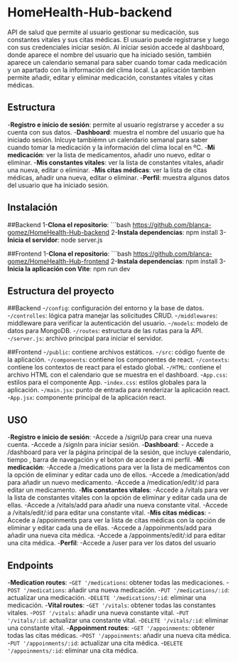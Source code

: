 # HomeHealth-Hub-backend
API de salud que permite al  usuario gestionar su medicación, sus constantes vitales y sus citas médicas. El usuario puede registrarse y luego con sus credenciales iniciar sesión. Al iniciar sesión accede al dashboard, donde aparece el nombre del usuario que ha iniciado sesión, también aparece un calendario semanal para saber cuando tomar cada medicación y un apartado con la información del clima local. 
La aplicación tambien permite añadir, editar y eliminar medicación, constantes vitales y citas médicas.

## Estructura
-**Registro e inicio de sesión**: permite al usuario registrarse y acceder a su cuenta con sus datos.
-**Dashboard**: muestra el nombre del usuario que ha iniciado sesión. Inlcuye tambiémn un calendario semanal para saber cuando tomar la medicación y la información del clima local en ºC.
-**Mi medicación**: ver la lista de medicamentos, añadir uno nuevo, editar o eliminar.
-**Mis constantes vitales**: ver la lista de constantes vitales, añadir una nueva, editar o eliminar.
-**Mis citas médicas**: ver la lista de citas médicas, añadir una nueva, editar o eliminar.
-**Perfil**: muestra algunos datos del usuario que ha iniciado sesión.

## Instalación
##Backend
1-**Clona el repositorio**:
     ```bash
    https://github.com/blanca-gomez/HomeHealth-Hub-backend
2-**Instala dependencias**:
    npm install
3-**Inicia el servidor**:
    node server.js

##Frontend
1-**Clona el repositorio**:
     ```bash
    https://github.com/blanca-gomez/HomeHealth-Hub-frontend
2-**Instala dependencias**:
    npm install
3-**Inicia la aplicación con Vite**:
    npm run dev


## Estructura del proyecto
##Backend
-`/config`: configuración del entorno y la base de datos.
-`/controlles`: lógica patra manejar las solicitudes CRUD.
-`/middlewares`: middleware para verificar la autenticación del usuario.
-`/models`: modelo de datos para MongoDB.
-`/routes`: estructura de las rutas para la API.
-`/server.js`: archivo principal para iniciar el servidor.

##Frontend
-`/public`: contiene archivos estáticos.
-`/src`: código fuente de la aplicación.
    -`/components`: contiene los componentes de react.
    -`/contexts`: contiene los contextos de react para el estado global.
-`/HTML`: contiene el archivo HTML con el calendario que se muestra en el dashboard.
-`App.css`: estilos para el componente App.
-`index.css`: estilos globales para la aplicación.
-`/main.jsx`: punto de entrada para renderizar la aplicación react.
-`App.jsx`: componente principal de la aplicación react.


## USO
-**Registro e inicio de sesión**:
    -Accede a /signUp para crear una nueva cuenta.
    -Accede a /signIn para iniciar sesión.
-**Dashboard**:
    - Accede a /dashboard para ver la página principal de la sesión, que incluye calendario, tiempo , barra de navegación y el boton de acceder a mi perfil.
-**Mi medicación**:
    -Accede a /medications para ver la lista de medicamentos con la opción de eliminar y editar cada uno de ellos. 
    -Accede a /medication/add para añadir un nuevo medicamento.
    -Accede a /medication/edit/:id para editar un medicamento.
-**Mis constantes vitales**:
    -Accede a /vitals para ver la lista de constantes vitales con la opción de eliminar y editar cada una de ellas.
    -Accede a /vitals/add para añadir una nueva constante vital.
    -Accede a /vitals/edit/:id para editar una constante vital.
-**Mis citas médicas**: 
    -Accede a /appoinments para ver la lista de citas médicas con la opción de eliminar y   editar cada una de ellas.
    -Accede a /appoinments/add para añadir una nueva cita médica.
    -Accede a /appoinments/edit/:id para editar una cita médica.
-**Perfil**:
    -Accede a /user para ver los datos del usuario


## Endpoints
-**Medication routes**:
    -`GET '/medications`: obtener todas las medicaciones.
    -`POST '/medications`: añadir una nueva medicación.
    -`PUT '/medications/:id`: actualizar una medicación.
    -`DELETE '/medications/:id`: eliminar una medicación.
-**Vital routes**:
    -`GET '/vitals`: obtener todas las constantes vitales.
    -`POST '/vitals`: añadir una nueva constante vital.
    -`PUT '/vitals/:id`: actualizar una constante vital.
    -`DELETE '/vitals/:id`: eliminar una constante vital.
-**Appoinment routes**:
    -`GET '/appoinments`: obtener todas las citas médicas.
    -`POST '/appoinments`: añadir una nueva cita médica.
    -`PUT '/appoinments/:id`: actualizar una cita médica.
    -`DELETE '/appoinments/:id`: eliminar una cita médica.
    
